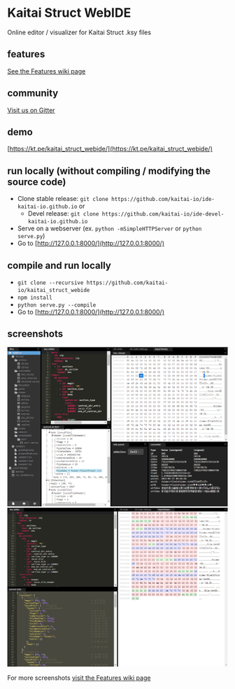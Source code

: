 # Kaitai Struct WebIDE
Online editor / visualizer for Kaitai Struct .ksy files

## features

[See the Features wiki page](https://github.com/kaitai-io/kaitai_struct_webide/wiki/Features)

## community

[Visit us on Gitter](https://gitter.im/kaitai_struct/Lobby)

## demo

[https://kt.pe/kaitai_struct_webide/](https://kt.pe/kaitai_struct_webide/)

## run locally (without compiling / modifying the source code)

- Clone stable release: `git clone https://github.com/kaitai-io/ide-kaitai-io.github.io` or
    - Devel release: `git clone https://github.com/kaitai-io/ide-devel-kaitai-io.github.io`
- Serve on a webserver (ex. `python -mSimpleHTTPServer` or `python serve.py`)
- Go to [http://127.0.0.1:8000/](http://127.0.0.1:8000/)

## compile and run locally

- `git clone --recursive https://github.com/kaitai-io/kaitai_struct_webide`
- `npm install`
- `python serve.py --compile`
- Go to [http://127.0.0.1:8000/](http://127.0.0.1:8000/)

## screenshots

![Example screenshot of a .zip file](docs/zip_example.png)
![Example screenshot of a .png file](docs/png_example.png)

For more screenshots [visit the Features wiki page](https://github.com/kaitai-io/kaitai_struct_webide/wiki/Features)
